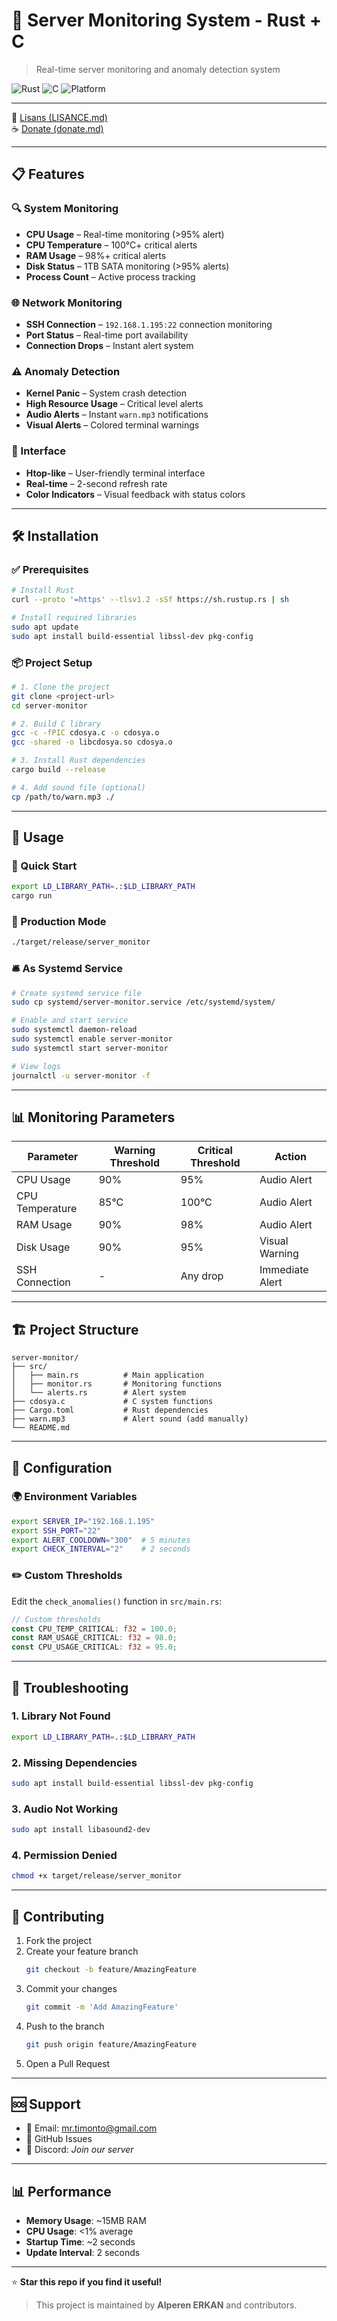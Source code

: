 # 🚀 Server Monitoring System - Rust + C

> Real-time server monitoring and anomaly detection system

![Rust](https://img.shields.io/badge/Rust-1.70%252B-orange?logo=rust)
![C](https://img.shields.io/badge/C-11%252B-blue?logo=c)
![Platform](https://img.shields.io/badge/Platform-Linux-lightgrey)

---

📄 [Lisans (LISANCE.md)](./LISANCE.md)  
☕ [Donate (donate.md)](./donate.md)

---
## 📋 Features

### 🔍 System Monitoring

- **CPU Usage** – Real-time monitoring (>95% alert)
- **CPU Temperature** – 100°C+ critical alerts
- **RAM Usage** – 98%+ critical alerts
- **Disk Status** – 1TB SATA monitoring (>95% alerts)
- **Process Count** – Active process tracking

### 🌐 Network Monitoring

- **SSH Connection** – `192.168.1.195:22` connection monitoring
- **Port Status** – Real-time port availability
- **Connection Drops** – Instant alert system

### ⚠️ Anomaly Detection

- **Kernel Panic** – System crash detection
- **High Resource Usage** – Critical level alerts
- **Audio Alerts** – Instant `warn.mp3` notifications
- **Visual Alerts** – Colored terminal warnings

### 🎨 Interface

- **Htop-like** – User-friendly terminal interface
- **Real-time** – 2-second refresh rate
- **Color Indicators** – Visual feedback with status colors

---

## 🛠️ Installation

### ✅ Prerequisites

```bash
# Install Rust
curl --proto '=https' --tlsv1.2 -sSf https://sh.rustup.rs | sh

# Install required libraries
sudo apt update
sudo apt install build-essential libssl-dev pkg-config
```

### 📦 Project Setup

```bash
# 1. Clone the project
git clone <project-url>
cd server-monitor

# 2. Build C library
gcc -c -fPIC cdosya.c -o cdosya.o
gcc -shared -o libcdosya.so cdosya.o

# 3. Install Rust dependencies
cargo build --release

# 4. Add sound file (optional)
cp /path/to/warn.mp3 ./
```

---

## 🚀 Usage

### 🔧 Quick Start

```bash
export LD_LIBRARY_PATH=.:$LD_LIBRARY_PATH
cargo run
```

### 🧪 Production Mode

```bash
./target/release/server_monitor
```

### 🛎️ As Systemd Service

```bash
# Create systemd service file
sudo cp systemd/server-monitor.service /etc/systemd/system/

# Enable and start service
sudo systemctl daemon-reload
sudo systemctl enable server-monitor
sudo systemctl start server-monitor

# View logs
journalctl -u server-monitor -f
```

---

## 📊 Monitoring Parameters

| Parameter       | Warning Threshold | Critical Threshold | Action         |
|-----------------|-------------------|--------------------|----------------|
| CPU Usage       | 90%               | 95%                | Audio Alert    |
| CPU Temperature | 85°C              | 100°C              | Audio Alert    |
| RAM Usage       | 90%               | 98%                | Audio Alert    |
| Disk Usage      | 90%               | 95%                | Visual Warning |
| SSH Connection  | -                 | Any drop           | Immediate Alert|

---

## 🏗️ Project Structure

```
server-monitor/
├── src/
│   ├── main.rs          # Main application
│   ├── monitor.rs       # Monitoring functions
│   └── alerts.rs        # Alert system
├── cdosya.c             # C system functions
├── Cargo.toml           # Rust dependencies
├── warn.mp3             # Alert sound (add manually)
└── README.md
```

---

## 🔧 Configuration

### 🌍 Environment Variables

```bash
export SERVER_IP="192.168.1.195"
export SSH_PORT="22"
export ALERT_COOLDOWN="300"  # 5 minutes
export CHECK_INTERVAL="2"    # 2 seconds
```

### ✏️ Custom Thresholds

Edit the `check_anomalies()` function in `src/main.rs`:

```rust
// Custom thresholds
const CPU_TEMP_CRITICAL: f32 = 100.0;
const RAM_USAGE_CRITICAL: f32 = 98.0;
const CPU_USAGE_CRITICAL: f32 = 95.0;
```

---

## 🐛 Troubleshooting

### 1. Library Not Found

```bash
export LD_LIBRARY_PATH=.:$LD_LIBRARY_PATH
```

### 2. Missing Dependencies

```bash
sudo apt install build-essential libssl-dev pkg-config
```

### 3. Audio Not Working

```bash
sudo apt install libasound2-dev
```

### 4. Permission Denied

```bash
chmod +x target/release/server_monitor
```

---

## 🤝 Contributing

1. Fork the project  
2. Create your feature branch  
   ```bash
   git checkout -b feature/AmazingFeature
   ```
3. Commit your changes  
   ```bash
   git commit -m 'Add AmazingFeature'
   ```
4. Push to the branch  
   ```bash
   git push origin feature/AmazingFeature
   ```
5. Open a Pull Request

---


## 🆘 Support

- 📧 Email: [mr.timonto@gmail.com](mr.timonto@proton.me )  
- 🐛 GitHub Issues  
- 💬 Discord: *Join our server*

---

## 📊 Performance

- **Memory Usage**: ~15MB RAM  
- **CPU Usage**: <1% average  
- **Startup Time**: ~2 seconds  
- **Update Interval**: 2 seconds  

---

⭐ **Star this repo if you find it useful!**

> This project is maintained by **Alperen ERKAN** and contributors.
